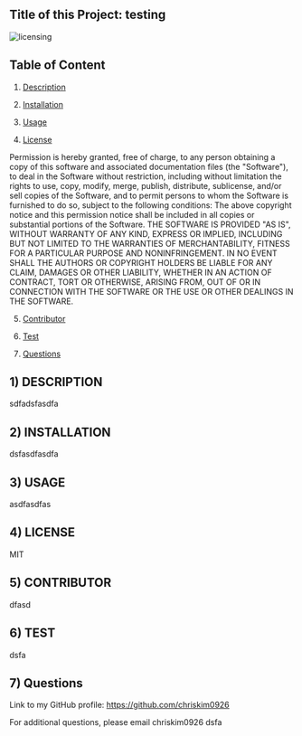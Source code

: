 ## Title of this Project: testing
 

![licensing](https://img.shields.io/badge/License-MIT-yellow.svg)
## Table of Content

1) [Description](#DESCRIPTION) 

2) [Installation](#INSTALLATION) 

3) [Usage](#USAGE) 

4) [License](#LICENSE) 

Permission is hereby granted, free of charge, to any person obtaining a copy
of this software and associated documentation files (the "Software"), to deal
in the Software without restriction, including without limitation the rights
to use, copy, modify, merge, publish, distribute, sublicense, and/or sell
copies of the Software, and to permit persons to whom the Software is
furnished to do so, subject to the following conditions:
The above copyright notice and this permission notice shall be included in all
copies or substantial portions of the Software.
THE SOFTWARE IS PROVIDED "AS IS", WITHOUT WARRANTY OF ANY KIND, EXPRESS OR
IMPLIED, INCLUDING BUT NOT LIMITED TO THE WARRANTIES OF MERCHANTABILITY,
FITNESS FOR A PARTICULAR PURPOSE AND NONINFRINGEMENT. IN NO EVENT SHALL THE
AUTHORS OR COPYRIGHT HOLDERS BE LIABLE FOR ANY CLAIM, DAMAGES OR OTHER
LIABILITY, WHETHER IN AN ACTION OF CONTRACT, TORT OR OTHERWISE, ARISING FROM,
OUT OF OR IN CONNECTION WITH THE SOFTWARE OR THE USE OR OTHER DEALINGS IN THE
SOFTWARE.

5) [Contributor](#CONTRIBUTOR) 

6) [Test](#TEST)
7) [Questions](#Questions) 
 


## 1) DESCRIPTION 

sdfadsfasdfa
 

## 2) INSTALLATION 

dsfasdfasdfa
 

## 3) USAGE 

asdfasdfas
 

## 4) LICENSE 

MIT
 

## 5) CONTRIBUTOR 

dfasd
 

## 6) TEST 

dsfa
 

## 7) Questions 

Link to my GitHub profile: https://github.com/chriskim0926 

For additional questions, please email chriskim0926
dsfa
 

